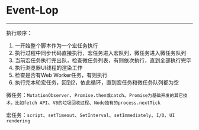 # Event-Lop

------

执行顺序：

1. 一开始整个脚本作为一个宏任务执行
2. 执行过程中同步代码直接执行，宏任务进入宏队列，微任务进入微任务队列
3. 当前宏任务执行完出队，检查微任务列表，有则依次执行，直到全部执行完毕
4. 执行浏览器UI线程的渲染工作
5. 检查是否有Web Worker任务，有则执行
6. 执行完本轮宏任务，回到2，依此循环，直到宏任务和微任务队列都为空



微任务：`MutationObserver`、`Promise.then或catch`、`Promise为基础开发的其它技术，比如fetch API`、`V8的垃圾回收过程`、`Node独有的process.nextTick`

宏任务：`script`、`setTimeout`、`SetInterval`、`setImmediately`、`I/O`、`UI rendering`

